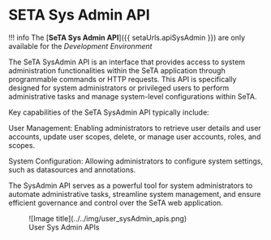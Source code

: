 # SETA Sys Admin API
!!! info
    The [**SeTA Sys Admin API**]({{ setaUrls.apiSysAdmin }}) are only available for the *Development Environment*

The SeTA SysAdmin API is an interface that provides access to system administration functionalities within the SeTA application through programmable commands or HTTP requests. This API is specifically designed for system administrators or privileged users to perform administrative tasks and manage system-level configurations within SeTA.

Key capabilities of the SeTA SysAdmin API typically include:

User Management: Enabling administrators to retrieve user details and user accounts, update user scopes, delete, or manage user accounts, roles, and scopes.

System Configuration: Allowing administrators to configure system settings, such as datasources and annotations.

The SysAdmin API serves as a powerful tool for system administrators to automate administrative tasks, streamline system management, and ensure efficient governance and control over the SeTA web application.


<figure markdown>
  ![Image title](../../img/user_sysAdmin_apis.png)
  <figcaption>User Sys Admin APIs</figcaption>
</figure>